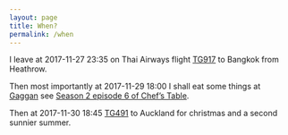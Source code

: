 ```yaml
---
layout: page
title: When?
permalink: /when
---
```


I leave at <time>2017-11-27 23:35</time> on Thai Airways flight [TG917][outbound] to Bangkok from Heathrow.

Then most importantly at <time>2017-11-29 18:00</time> I shall eat some things at [Gaggan][gaggan] see [Season 2 episode 6 of Chef’s Table][netflix].

Then at <time>2017-11-30 18:45</time> [TG491][homebound] to Auckland for christmas and a second sunnier summer.

[gaggan]: http://www.theworlds50best.com/asia/en/2017-The-List/1-10/Gaggan.html
[netflix]: https://www.netflix.com/title/80007945
[outbound]: https://www.flightradar24.com/data/flights/tg917
[homebound]: https://www.flightradar24.com/data/flights/tg491
